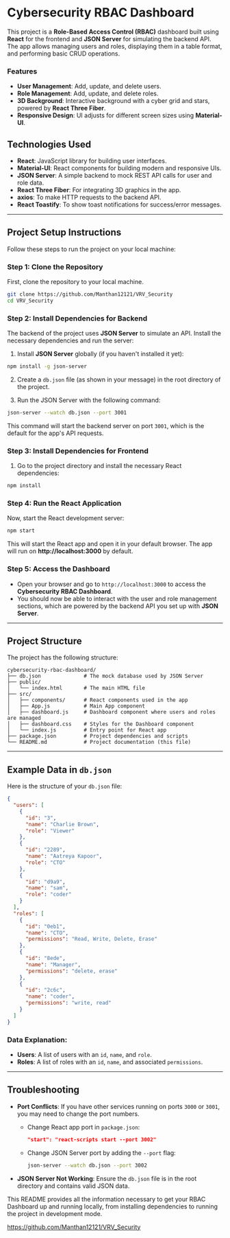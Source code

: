 
# Cybersecurity RBAC Dashboard

This project is a **Role-Based Access Control (RBAC)** dashboard built using **React** for the frontend and **JSON Server** for simulating the backend API. The app allows managing users and roles, displaying them in a table format, and performing basic CRUD operations.

### Features
- **User Management**: Add, update, and delete users.
- **Role Management**: Add, update, and delete roles.
- **3D Background**: Interactive background with a cyber grid and stars, powered by **React Three Fiber**.
- **Responsive Design**: UI adjusts for different screen sizes using **Material-UI**.

## Technologies Used
- **React**: JavaScript library for building user interfaces.
- **Material-UI**: React components for building modern and responsive UIs.
- **JSON Server**: A simple backend to mock REST API calls for user and role data.
- **React Three Fiber**: For integrating 3D graphics in the app.
- **axios**: To make HTTP requests to the backend API.
- **React Toastify**: To show toast notifications for success/error messages.

---

## Project Setup Instructions

Follow these steps to run the project on your local machine:

### Step 1: Clone the Repository

First, clone the repository to your local machine.

```bash
git clone https://github.com/Manthan12121/VRV_Security
cd VRV_Security
```

### Step 2: Install Dependencies for Backend

The backend of the project uses **JSON Server** to simulate an API. Install the necessary dependencies and run the server:

1. Install **JSON Server** globally (if you haven't installed it yet):

```bash
npm install -g json-server
```

2. Create a `db.json` file (as shown in your message) in the root directory of the project.

3. Run the JSON Server with the following command:

```bash
json-server --watch db.json --port 3001
```

This command will start the backend server on port `3001`, which is the default for the app's API requests.

### Step 3: Install Dependencies for Frontend

1. Go to the project directory and install the necessary React dependencies:

```bash
npm install
```

### Step 4: Run the React Application

Now, start the React development server:

```bash
npm start
```

This will start the React app and open it in your default browser. The app will run on **http://localhost:3000** by default.

### Step 5: Access the Dashboard

- Open your browser and go to `http://localhost:3000` to access the **Cybersecurity RBAC Dashboard**.
- You should now be able to interact with the user and role management sections, which are powered by the backend API you set up with **JSON Server**.

---

## Project Structure

The project has the following structure:

```
cybersecurity-rbac-dashboard/
├── db.json              # The mock database used by JSON Server
├── public/
│   └── index.html       # The main HTML file
├── src/
│   ├── components/      # React components used in the app
│   ├── App.js           # Main App component
│   ├── dashboard.js     # Dashboard component where users and roles are managed
│   ├── dashboard.css    # Styles for the Dashboard component
│   └── index.js         # Entry point for React app
├── package.json         # Project dependencies and scripts
└── README.md            # Project documentation (this file)
```

---

## Example Data in `db.json`

Here is the structure of your `db.json` file:

```json
{
  "users": [
    {
      "id": "3",
      "name": "Charlie Brown",
      "role": "Viewer"
    },
    {
      "id": "2289",
      "name": "Aatreya Kapoor",
      "role": "CTO"
    },
    {
      "id": "d9a9",
      "name": "sam",
      "role": "coder"
    }
  ],
  "roles": [
    {
      "id": "0eb1",
      "name": "CTO",
      "permissions": "Read, Write, Delete, Erase"
    },
    {
      "id": "8ede",
      "name": "Manager",
      "permissions": "delete, erase"
    },
    {
      "id": "2c6c",
      "name": "coder",
      "permissions": "write, read"
    }
  ]
}
```

### Data Explanation:
- **Users**: A list of users with an `id`, `name`, and `role`.
- **Roles**: A list of roles with an `id`, `name`, and associated `permissions`.

---

## Troubleshooting

- **Port Conflicts**: If you have other services running on ports `3000` or `3001`, you may need to change the port numbers.
  - Change React app port in `package.json`:
    ```json
    "start": "react-scripts start --port 3002"
    ```
  - Change JSON Server port by adding the `--port` flag:
    ```bash
    json-server --watch db.json --port 3002
    ```

- **JSON Server Not Working**: Ensure the `db.json` file is in the root directory and contains valid JSON data.



This README provides all the information necessary to get your RBAC Dashboard up and running locally, from installing dependencies to running the project in development mode.

https://github.com/Manthan12121/VRV_Security